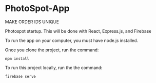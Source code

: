 # PhotoSpot-App
MAKE ORDER IDS UNIQUE

Photospot startup. This will be done with React, Express.js, and Firebase

To run the app on your computer, you must have node.js installed.

Once you clone the project, run the command:
```
npm install
```  
To run this project locally, run the the command:
```
firebase serve
```
